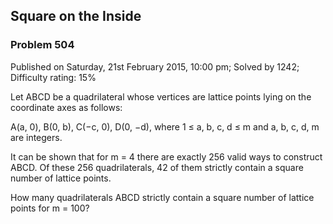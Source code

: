 Square on the Inside
--------------------

### Problem 504

Published on Saturday, 21st February 2015, 10:00 pm; Solved by 1242;
Difficulty rating: 15%

Let ABCD be a quadrilateral whose vertices are lattice points lying on
the coordinate axes as follows:

A(a, 0), B(0, b), C(−c, 0), D(0, −d), where 1 ≤ a, b, c, d ≤ m and a, b,
c, d, m are integers.

It can be shown that for m = 4 there are exactly 256 valid ways to
construct ABCD. Of these 256 quadrilaterals, 42 of them strictly contain
a square number of lattice points.

How many quadrilaterals ABCD strictly contain a square number of lattice
points for m = 100?
